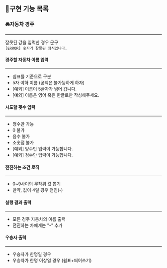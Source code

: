## 📍구현 기능 목록

### 🚘자동차 경주

---

잘못된 값을 입력한 경우 문구  
`[ERROR] 숫자가 잘못된 형식입니다.`

#### 경주할 자동차 이름 입력

---

- 쉼표를 기준으로 구분
- 5자 이하 이름 (공백은 불가능하게 하자)
- [예외] 이름이 5글자가 넘어 갑니다.
- [예외] 이름은 영어 혹은 한글로만 작성해주세요.

#### 시도할 횟수 입력

---

- 정수만 가능
- 0 불가
- 음수 불가
- 소숫점 불가
- [예외] 양수만 입력이 가능합니다.
- [예외] 정수만 입력이 가능합니다.

#### 전진하는 조건 로직

---

- 0~9사이의 무작위 값 뽑기
- 만약, 값이 4일 경우 전진(-)

#### 실행 결과 출력

---

- 모든 경주 자동차의 이름 출력
- 전진하는 차에게는 "-" 추가

#### 우승자 출력

---

- 우승자가 한명일 경우
- 우승자가 한명 이상일 경우 (쉼표+띄어쓰기)
